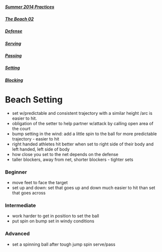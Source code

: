 ##### [Summer 2014 Practices](https://github.com/nvitas/beach-vball/blob/master/practice-2014.md) 
##### [The Beach 02](https://github.com/nvitas/beach-vball/blob/master/02.md)
##### [Defense](https://github.com/nvitas/beach-vball/blob/master/defense.md)
##### [Serving](https://github.com/nvitas/beach-vball/blob/master/serving.md)
##### [Passing](https://github.com/nvitas/beach-vball/blob/master/passing.md)
##### [Setting](https://github.com/nvitas/beach-vball/blob/master/setting.md)
##### [Blocking](https://github.com/nvitas/beach-vball/blob/master/blocking.md)

# Beach Setting

- set w/predictable and consistent trajectory with a similar height /arc is easier to hit.
- obligation of the setter to help partner w/attack by calling open area of the court
- bump setting in the wind: add a little spin to the ball for more predictable trajectory - easier to hit
- right handed athletes hit better when set to right side of their body and left handed, left side of body
- how close you set to the net depends on the defense
- taller blockers, away from net, shorter blockers - tighter sets

### Beginner

- move feet to face the target
- set up and down: set that goes up and down much easier to hit than set that goes across

### Intermediate

- work harder to get in position to set the ball
- put spin on bump set in windy conditions

### Advanced

- set a spinning ball after tough jump spin serve/pass
